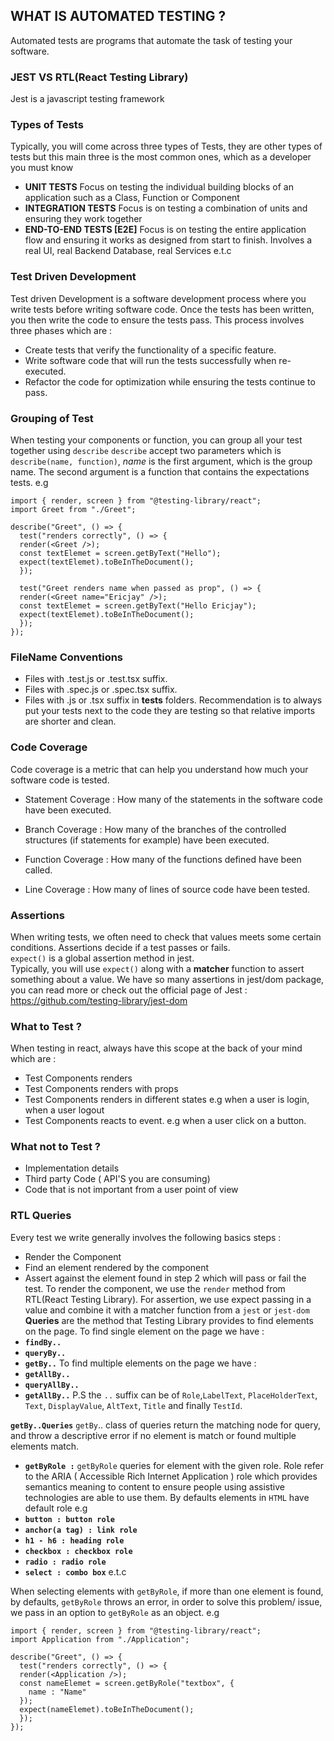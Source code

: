 ## WHAT IS AUTOMATED TESTING ?

Automated tests are programs that automate the task of testing your software.

### **JEST VS RTL(React Testing Library)**

Jest is a javascript testing framework

### Types of Tests

Typically, you will come across three types of Tests, they are other types of tests but this main three is the most common ones, which as a developer you must know

- **UNIT TESTS**
  Focus on testing the individual building blocks of an application such as a Class, Function or Component
- **INTEGRATION TESTS**
  Focus is on testing a combination of units and ensuring they work together
- **END-TO-END TESTS [E2E]**
  Focus is on testing the entire application flow and ensuring it works as designed from start to finish.
  Involves a real UI, real Backend Database, real Services e.t.c

### Test Driven Development <TDD>

Test driven Development is a software development process where you write tests before writing software code.
Once the tests has been written, you then write the code to ensure the tests pass.
This process involves three phases which are :

- Create tests that verify the functionality of a specific feature.
- Write software code that will run the tests successfully when re-executed.
- Refactor the code for optimization while ensuring the tests continue to pass.

### Grouping of Test

When testing your components or function, you can group all your test together using `describe`
`describe` accept two parameters which is `describe(name, function)`, _name_ is the first argument, which is the group name. The second argument is a function that contains the expectations tests.
e.g

```
import { render, screen } from "@testing-library/react";
import Greet from "./Greet";

describe("Greet", () => {
  test("renders correctly", () => {
  render(<Greet />);
  const textElemet = screen.getByText("Hello");
  expect(textElemet).toBeInTheDocument();
  });

  test("Greet renders name when passed as prop", () => {
  render(<Greet name="Ericjay" />);
  const textElemet = screen.getByText("Hello Ericjay");
  expect(textElemet).toBeInTheDocument();
  });
});
```

### FileName Conventions

- Files with .test.js or .test.tsx suffix.
- Files with .spec.js or .spec.tsx suffix.
- Files with .js or .tsx suffix in **tests** folders.
  Recommendation is to always put your tests next to the code they are testing so that relative imports are shorter and clean.

### Code Coverage

Code coverage is a metric that can help you understand how much your software code is tested.

- Statement Coverage :
  How many of the statements in the software code have been executed.

- Branch Coverage :
  How many of the branches of the controlled structures (if statements for example) have been executed.
- Function Coverage :
  How many of the functions defined have been called.

- Line Coverage :
  How many of lines of source code have been tested.

### Assertions

When writing tests, we often need to check that values meets some certain conditions.
Assertions decide if a test passes or fails. <br>
`expect()` is a global assertion method in jest.<br>
Typically, you will use `expect()` along with a **matcher** function to assert something about a value.
We have so many assertions in jest/dom package, you can read more or check out the official page of Jest : https://github.com/testing-library/jest-dom

### What to Test ?

When testing in react, always have this scope at the back of your mind which are :

- Test Components renders
- Test Components renders with props
- Test Components renders in different states
  e.g when a user is login, when a user logout
- Test Components reacts to event.
  e.g when a user click on a button.

### What not to Test ?

- Implementation details
- Third party Code ( API'S you are consuming)
- Code that is not important from a user point of view

### RTL Queries

Every test we write generally involves the following basics steps :

- Render the Component
- Find an element rendered by the component
- Assert against the element found in step 2 which will pass or fail the test.
  To render the component, we use the `render` method from RTL(React Testing Library).
  For assertion, we use expect passing in a value and combine it with a matcher function from a `jest` or `jest-dom`
  **Queries** are the method that Testing Library provides to find elements on the page.
  To find single element on the page we have :
- **`findBy..`**
- **`queryBy..`**
- **`getBy..`**
  To find multiple elements on the page we have :
- **`getAllBy..`**
- **`queryAllBy..`**
- **`getAllBy..`**
  P.S
  the `..` suffix can be of `Role`,`LabelText`, `PlaceHolderText`, `Text`, `DisplayValue`, `AltText`, `Title` and finally `TestId`.

**`getBy..Queries`**
`getBy`.. class of queries return the matching node for query, and throw a descriptive error if no element is match or found multiple elements match.

- **`getByRole :`**
  `getByRole` queries for element with the given role.
  Role refer to the ARIA ( Accessible Rich Internet Application ) role which provides semantics meaning to content to ensure people using assistive technologies are able to use them.
  By defaults elements in `HTML` have default role e.g
 - **`button : button role`**
 - **`anchor(a tag) : link role`**
 - **` h1 - h6 : heading role `**
 - **`checkbox : checkbox role`**
 - **`radio : radio role`**
 - **`select : combo box`**
e.t.c

When selecting elements with `getByRole`, if more than one element is found, by defaults, `getByRole` throws an error,  in order to solve this problem/ issue, we pass in an option to `getByRole` as an object.
e.g
```
import { render, screen } from "@testing-library/react";
import Application from "./Application";

describe("Greet", () => {
  test("renders correctly", () => {
  render(<Application />);
  const nameElemet = screen.getByRole("textbox", {
    name : "Name"
  });
  expect(nameElemet).toBeInTheDocument();
  });
});

```
